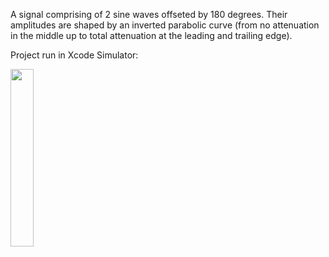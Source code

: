 A signal comprising of 2 sine waves offseted by 180 degrees. 
Their amplitudes are shaped by an inverted parabolic curve (from no attenuation in the middle up to total attenuation at the leading and trailing edge).

Project run in Xcode Simulator:

<img src="https://github.com/user-attachments/assets/162214e5-40c5-4be6-9de1-a0877728617a" width=27% height=27%>

